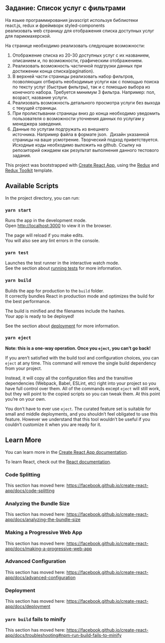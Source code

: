 ## Задание: Список услуг с фильтрами  

На языке программирования javascript используя библиотеки react.js, redux и фреймворк styled-components реализовать web страницу для отображения списка доступных услуг для парикмахерской.   

На странице необходимо реализовать следующие возможности:  
1. Отображение списка из 20-30 доступных услуг с их названием, описанием и, по возможности, графическим отображением.  
2. Реализовать возможность частичной подгрузки данных при достижении конца списка(pagination).  
3. В верхней части страницы реализовать набор фильтров, позволяющих отбирать необходимые услуги как с помощью поиска по тексту услуг (быстрые фильтры), так и с помощью выбора из конечного набора. Требуется минимум 3 фильтра. Например: пол, возраст, название услуги. 
4. Реализовать возможность детального просмотра услуги без выхода с текущей страницы. 
5. При пролистывании страницы вниз до конца необходимо уведомить пользователя о возможности уточнения данных по услугам у менеджера заведения.  
6. Данные по услугам подгружать из внешнего источника. Например файла в формате json.  Дизайн указанной страницы на ваше усмотрение. Творческий подход приветствуется.  Исходные коды необходимо выложить на github. Ссылку на репозиторий ожидаем как результат выполнения данного тестового задания. 

This project was bootstrapped with [Create React App](https://github.com/facebook/create-react-app), using the [Redux](https://redux.js.org/) and [Redux Toolkit](https://redux-toolkit.js.org/) template.

## Available Scripts

In the project directory, you can run:

### `yarn start`

Runs the app in the development mode.<br />
Open [http://localhost:3000](http://localhost:3000) to view it in the browser.

The page will reload if you make edits.<br />
You will also see any lint errors in the console.

### `yarn test`

Launches the test runner in the interactive watch mode.<br />
See the section about [running tests](https://facebook.github.io/create-react-app/docs/running-tests) for more information.

### `yarn build`

Builds the app for production to the `build` folder.<br />
It correctly bundles React in production mode and optimizes the build for the best performance.

The build is minified and the filenames include the hashes.<br />
Your app is ready to be deployed!

See the section about [deployment](https://facebook.github.io/create-react-app/docs/deployment) for more information.

### `yarn eject`

**Note: this is a one-way operation. Once you `eject`, you can’t go back!**

If you aren’t satisfied with the build tool and configuration choices, you can `eject` at any time. This command will remove the single build dependency from your project.

Instead, it will copy all the configuration files and the transitive dependencies (Webpack, Babel, ESLint, etc) right into your project so you have full control over them. All of the commands except `eject` will still work, but they will point to the copied scripts so you can tweak them. At this point you’re on your own.

You don’t have to ever use `eject`. The curated feature set is suitable for small and middle deployments, and you shouldn’t feel obligated to use this feature. However we understand that this tool wouldn’t be useful if you couldn’t customize it when you are ready for it.

## Learn More

You can learn more in the [Create React App documentation](https://facebook.github.io/create-react-app/docs/getting-started).

To learn React, check out the [React documentation](https://reactjs.org/).

### Code Splitting

This section has moved here: https://facebook.github.io/create-react-app/docs/code-splitting

### Analyzing the Bundle Size

This section has moved here: https://facebook.github.io/create-react-app/docs/analyzing-the-bundle-size

### Making a Progressive Web App

This section has moved here: https://facebook.github.io/create-react-app/docs/making-a-progressive-web-app

### Advanced Configuration

This section has moved here: https://facebook.github.io/create-react-app/docs/advanced-configuration

### Deployment

This section has moved here: https://facebook.github.io/create-react-app/docs/deployment

### `yarn build` fails to minify

This section has moved here: https://facebook.github.io/create-react-app/docs/troubleshooting#npm-run-build-fails-to-minify
